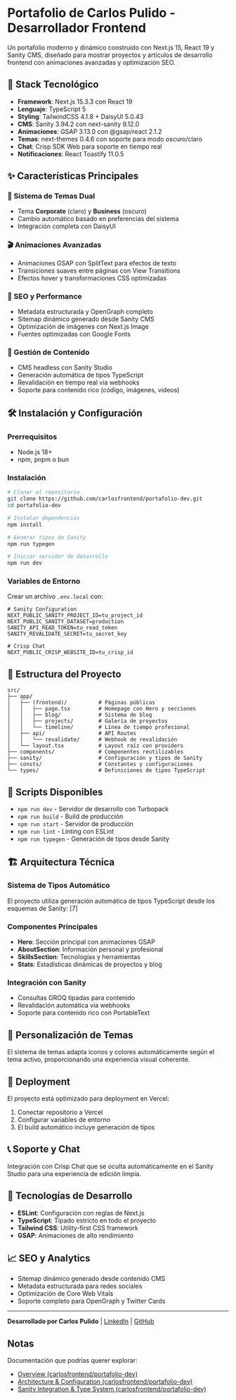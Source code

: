 # Portafolio de Carlos Pulido - Desarrollador Frontend

Un portafolio moderno y dinámico construido con Next.js 15, React 19 y Sanity CMS, diseñado para mostrar proyectos y artículos de desarrollo frontend con animaciones avanzadas y optimización SEO.

## 🚀 Stack Tecnológico 

- **Framework**: Next.js 15.3.3 con React 19
- **Lenguaje**: TypeScript 5
- **Styling**: TailwindCSS 4.1.8 + DaisyUI 5.0.43
- **CMS**: Sanity 3.94.2 con next-sanity 9.12.0
- **Animaciones**: GSAP 3.13.0 con @gsap/react 2.1.2
- **Temas**: next-themes 0.4.6 con soporte para modo oscuro/claro
- **Chat**: Crisp SDK Web para soporte en tiempo real
- **Notificaciones**: React Toastify 11.0.5

## ✨ Características Principales

### 🎨 Sistema de Temas Dual

- Tema **Corporate** (claro) y **Business** (oscuro)
- Cambio automático basado en preferencias del sistema
- Integración completa con DaisyUI

### 🎬 Animaciones Avanzadas
- Animaciones GSAP con SplitText para efectos de texto
- Transiciones suaves entre páginas con View Transitions
- Efectos hover y transformaciones CSS optimizadas

### 📱 SEO y Performance 

- Metadata estructurada y OpenGraph completo
- Sitemap dinámico generado desde Sanity CMS
- Optimización de imágenes con Next.js Image
- Fuentes optimizadas con Google Fonts

### 🔄 Gestión de Contenido 

- CMS headless con Sanity Studio
- Generación automática de tipos TypeScript
- Revalidación en tiempo real via webhooks
- Soporte para contenido rico (código, imágenes, videos)

## 🛠️ Instalación y Configuración

### Prerrequisitos
- Node.js 18+ 
- npm, pnpm o bun

### Instalación
```bash
# Clonar el repositorio
git clone https://github.com/carlosfrontend/portafolio-dev.git
cd portafolio-dev

# Instalar dependencias
npm install

# Generar tipos de Sanity
npm run typegen

# Iniciar servidor de desarrollo
npm run dev
```

### Variables de Entorno
Crear un archivo `.env.local` con:

```env
# Sanity Configuration
NEXT_PUBLIC_SANITY_PROJECT_ID=tu_project_id
NEXT_PUBLIC_SANITY_DATASET=production
SANITY_API_READ_TOKEN=tu_read_token
SANITY_REVALIDATE_SECRET=tu_secret_key

# Crisp Chat
NEXT_PUBLIC_CRISP_WEBSITE_ID=tu_crisp_id
```

## 📁 Estructura del Proyecto

```
src/
├── app/
│   ├── (frontend)/          # Páginas públicas
│   │   ├── page.tsx         # Homepage con Hero y secciones
│   │   ├── blog/            # Sistema de blog
│   │   ├── projects/        # Galería de proyectos
│   │   └── timeline/        # Línea de tiempo profesional
│   ├── api/                 # API Routes
│   │   └── revalidate/      # Webhook de revalidación
│   └── layout.tsx           # Layout raíz con providers
├── components/              # Componentes reutilizables
├── sanity/                  # Configuración y tipos de Sanity
├── consts/                  # Constantes y configuraciones
└── types/                   # Definiciones de tipos TypeScript
```

## 🎯 Scripts Disponibles 

- `npm run dev` - Servidor de desarrollo con Turbopack
- `npm run build` - Build de producción
- `npm run start` - Servidor de producción
- `npm run lint` - Linting con ESLint
- `npm run typegen` - Generación de tipos desde Sanity

## 🏗️ Arquitectura Técnica

### Sistema de Tipos Automático
El proyecto utiliza generación automática de tipos TypeScript desde los esquemas de Sanity: [7] 

### Componentes Principales 

- **Hero**: Sección principal con animaciones GSAP
- **AboutSection**: Información personal y profesional  
- **SkillsSection**: Tecnologías y herramientas
- **Stats**: Estadísticas dinámicas de proyectos y blog

### Integración con Sanity 

- Consultas GROQ tipadas para contenido
- Revalidación automática via webhooks
- Soporte para contenido rico con PortableText

## 🎨 Personalización de Temas 

El sistema de temas adapta iconos y colores automáticamente según el tema activo, proporcionando una experiencia visual coherente.

## 🚀 Deployment

El proyecto está optimizado para deployment en Vercel:

1. Conectar repositorio a Vercel
2. Configurar variables de entorno
3. El build automático incluye generación de tipos

## 📞 Soporte y Chat 

Integración con Crisp Chat que se oculta automáticamente en el Sanity Studio para una experiencia de edición limpia.

## 🔧 Tecnologías de Desarrollo

- **ESLint**: Configuración con reglas de Next.js
- **TypeScript**: Tipado estricto en todo el proyecto
- **Tailwind CSS**: Utility-first CSS framework
- **GSAP**: Animaciones de alto rendimiento

## 📈 SEO y Analytics

- Sitemap dinámico generado desde contenido CMS
- Metadata estructurada para redes sociales
- Optimización de Core Web Vitals
- Soporte completo para OpenGraph y Twitter Cards

---

**Desarrollado por Carlos Pulido** | [LinkedIn](https://www.linkedin.com/in/carlosfrontend/) | [GitHub](https://github.com/carlosfrontend)

## Notas

Documentación que podrías querer explorar:
- [Overview (carlosfrontend/portafolio-dev)](https://deepwiki.com/carlosfrontend/portafolio-dev/1-overview)
- [Architecture & Configuration (carlosfrontend/portafolio-dev)](https://deepwiki.com/carlosfrontend/portafolio-dev/2-architecture-and-configuration)
- [Sanity Integration & Type System (carlosfrontend/portafolio-dev)](https://deepwiki.com/carlosfrontend/portafolio-dev/4.1-sanity-integration-and-type-system)
